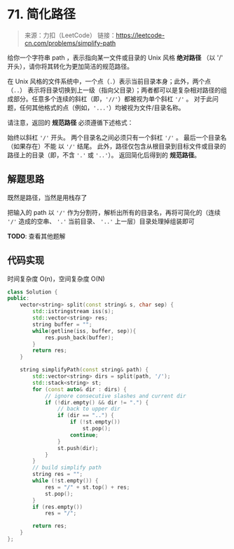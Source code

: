 # 71. 简化路径
> 来源：力扣（LeetCode）
链接：https://leetcode-cn.com/problems/simplify-path

给你一个字符串 path ，表示指向某一文件或目录的 Unix 风格 **绝对路径** （以 '/' 开头），请你将其转化为更加简洁的规范路径。

在 Unix 风格的文件系统中，一个点（`.`）表示当前目录本身；此外，两个点 （`..`） 表示将目录切换到上一级（指向父目录）；两者都可以是复杂相对路径的组成部分。任意多个连续的斜杠（即，`'//'`）都被视为单个斜杠 `'/'` 。 对于此问题，任何其他格式的点（例如，`'...'`）均被视为文件/目录名称。

请注意，返回的 **规范路径** 必须遵循下述格式：

始终以斜杠 `'/'` 开头。
两个目录名之间必须只有一个斜杠 `'/'` 。
最后一个目录名（如果存在）不能 以 `'/'` 结尾。
此外，路径仅包含从根目录到目标文件或目录的路径上的目录（即，不含 `'.'` 或 `'..'`）。
返回简化后得到的 **规范路径**。

## 解题思路
既然是路径，当然是用栈存了

把输入的 path 以 `'/'` 作为分割符，解析出所有的目录名，再将可简化的（连续 `'/'` 造成的空串、 `'.'` 当前目录、 `'..'` 上一层）目录处理掉组装即可

**TODO**: 查看其他题解

## 代码实现
时间复杂度 O(n)，空间复杂度 O(N)

```cpp
class Solution {
public:
    vector<string> split(const string& s, char sep) {
        std::istringstream iss(s);
        std::vector<string> res;
        string buffer = "";
        while(getline(iss, buffer, sep)){
            res.push_back(buffer);
        }
        return res;
    }

    string simplifyPath(const string& path) {
        std::vector<string> dirs = split(path, '/');
        std::stack<string> st;
        for (const auto& dir : dirs) {
            // ignore consecutive slashes and current dir
            if (!dir.empty() && dir != ".") {
                // back to upper dir
                if (dir == "..") {
                    if (!st.empty())
                        st.pop();
                    continue;
                }
                st.push(dir);
            }
        }
        // build simplify path
        string res = "";
        while (!st.empty()) {
            res = "/" + st.top() + res;
            st.pop();
        }
        if (res.empty())
            res = "/";

        return res;
    }
};
```

